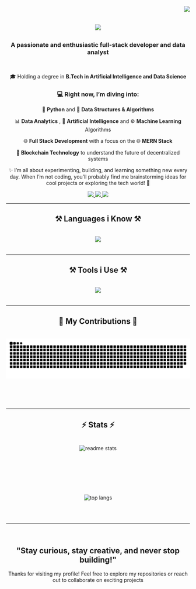 <img align="right" src="https://visitor-badge.laobi.icu/badge?page_id=KarthiKeyanZz.KarthiKeyanZz" />

<h1 align="center">
    <img src="https://readme-typing-svg.herokuapp.com/?font=Righteous&size=35&center=true&vCenter=true&width=500&height=70&duration=4000&lines=Hi+There!+👋;+I'm+Karthi+Keyan!;" />
</h1>

<h3 align="center">A passionate and enthusiastic full-stack developer and data analyst</h3>

<br/>

<div align="center">

🎓 Holding a degree in **B.Tech in Artificial Intelligence and Data Science**  

<h3>💻 Right now, I’m diving into:</h3>

🐍 **Python** and 🧩 **Data Structures & Algorithms**  

📊 **Data Analytics** , 🤖 **Artificial Intelligence** and ⚙️ **Machine Learning** Algorithms 

🌐 **Full Stack Development** with a focus on the 🌐 **MERN Stack**  

🔗 **Blockchain Technology** to understand the future of decentralized systems  

✨ I’m all about experimenting, building, and learning something new every day. When I’m not coding, you’ll probably find me brainstorming ideas for cool projects or exploring the tech world! 🌟  
  


 </div>
 
<div align="center"> 
  <a href="mailto:pkarthi12k@gmail.com">
    <img src="https://img.shields.io/badge/Gmail-333333?style=for-the-badge&logo=gmail&logoColor=red" />
  </a>
  <a href="https://www.linkedin.com/in/karthikeyan-p-7822a4249/" target="_blank">
    <img src="https://img.shields.io/badge/LinkedIn-0077B5?style=for-the-badge&logo=linkedin&logoColor=white" target="_blank" />
  </a>
  <a href="https://github.com/KarthiKeyanZz" target="_blank">
     <img src="https://img.shields.io/badge/GitHub-100000?style=for-the-badge&logo=github&logoColor=white" target="_blank" /> <!-- sqlite, safari, google-chrome are other good icon options -->
  </a>
</div>

 <hr/>
 
<h2 align="center">⚒️ Languages i Know ⚒️</h2>
<br/>
<div align="center">
    <img src="https://skillicons.dev/icons?i=html,css,js,bootstrap,python,mysql" />
</div>

<br/>
<hr/>
<h2 align="center">⚒️ Tools i Use ⚒️</h2>
<br/>
<div align="center">
    <img src="https://skillicons.dev/icons?i=vscode,pycharm,tensorflow,ps,npm,netlify,git,github,mongodb,express,react,nodejs" />
</div>

<br/>
<hr/>

<div align="center">
  <h2>🐍 My Contributions 🐍</h2>
  <br>
  <img alt="snake eating my contributions" src="https://raw.githubusercontent.com/salesp07/salesp07/output/github-contribution-grid-snake.svg" />
  
  <br/><br/><br/>
</div>

<hr/>

<h2 align="center">⚡ Stats ⚡</h2>
<br>
<div align=center>
    <div>
          <img width=450 src="https://github-readme-stats.vercel.app/api?username=KarthiKeyanZz&count_private=true&show_icons=true&theme=synthwave&rank_icon=github&border_radius=10" alt="readme stats" />
    </div>
  <br/>
    <div  style="padding-top:100px;">
          <img width=370 align="center" src="https://github-readme-stats.vercel.app/api/top-langs/?username=KarthiKeyanZz&hide=HTML&langs_count=8&layout=compact&theme=synthwave&border_radius=10&size_weight=0.5&count_weight=0.5&exclude_repo=github-readme-stats" alt="top langs" />
    </div>
</div>

<br/><br/>

<hr/>

<br/>
<h2 align="center"> "Stay curious, stay creative, and never stop building!" </h2>

<p align="center"> Thanks for visiting my profile! Feel free to explore my repositories or reach out to collaborate on exciting projects </p>
<br/>
